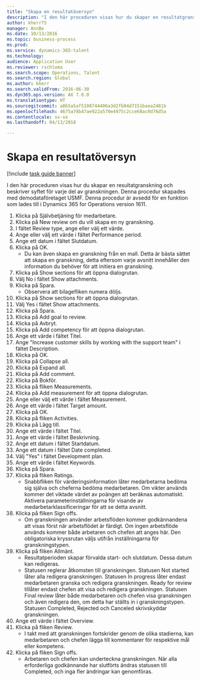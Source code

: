 ```yaml
--- 
title: "Skapa en resultatöversyn"
description: "I den här proceduren visas hur du skapar en resultatgranskning och beskriver syftet för varje del av granskningen."
author: kherr75
manager: AnnBe
ms.date: 10/13/2016
ms.topic: business-process
ms.prod: 
ms.service: dynamics-365-talent
ms.technology: 
audience: Application User
ms.reviewer: rschloma
ms.search.scope: Operations, Talent
ms.search.region: Global
ms.author: kherr
ms.search.validFrom: 2016-06-30
ms.dyn365.ops.version: AX 7.0.0
ms.translationtype: HT
ms.sourcegitcommit: a8b5a5af5108744406a3d2fb84d7151baea2481b
ms.openlocfilehash: 4675a78b47ae922a570e4975c2cce68ac0d76d5a
ms.contentlocale: sv-se
ms.lasthandoff: 04/13/2018

---
```

# <a name="create-a-performance-review"></a>Skapa en resultatöversyn

[!include [task guide banner](../../includes/task-guide-banner.md)]

I den här proceduren visas hur du skapar en resultatgranskning och beskriver syftet för varje del av granskningen. Denna procedur skapades med demodataföretaget USMF. Denna procedur är avsedd för en funktion som lades till i Dynamics 365 for Operations version 1611.

1. Klicka på Självbetjäning för medarbetare.
2. Klicka på New review om du vill skapa en ny granskning.
3. I fältet Review type, ange eller välj ett värde.
4. Ange eller välj ett värde i fältet Performance period.
5. Ange ett datum i fältet Slutdatum.
6. Klicka på OK.
    * Du kan även skapa en granskning från en mall. Detta är bästa sättet att skapa en granskning, detta eftersom varje avsnitt innehåller den information du behöver för att initiera en granskning.  
7. Klicka på Show sections för att öppna dialogrutan.
8. Välj No i fältet Show attachments.
9. Klicka på Spara.
    * Observera att bilagefliken numera döljs.  
10. Klicka på Show sections för att öppna dialogrutan.
11. Välj Yes i fältet Show attachments.
12. Klicka på Spara.
13. Klicka på Add goal to review.
14. Klicka på Avbryt.
15. Klicka på Add competency för att öppna dialogrutan.
16. Ange ett värde i fältet Titel.
17. Ange "Increase customer skills by working with the support team" i fältet Description.
18. Klicka på OK.
19. Klicka på Collapse all.
20. Klicka på Expand all.
21. Klicka på Add comment.
22. Klicka på Bokför.
23. Klicka på fliken Measurements.
24. Klicka på Add measurement för att öppna dialogrutan.
25. Ange eller välj ett värde i fältet Measurement.
26. Ange ett värde i fältet Target amount.
27. Klicka på OK.
28. Klicka på fliken Activities.
29. Klicka på Lägg till.
30. Ange ett värde i fältet Titel.
31. Ange ett värde i fältet Beskrivning.
32. Ange ett datum i fältet Startdatum.
33. Ange ett datum i fältet Date completed.
34. Välj "Yes" i fältet Development plan.
35. Ange ett värde i fältet Keywords.
36. Klicka på Spara.
37. Klicka på fliken Ratings.
    * Snabbfliken för värderingsinformation låter medarbetarna bedöma sig själva och cheferna bedöma medarbetaren. Om vikter används kommer det viktade värdet av poängen att beräknas automatiskt.    Aktivera parameterinställningarna för visande av medarbetarklassificeringar för att se detta avsnitt.  
38. Klicka på fliken Sign offs.
    * Om granskningen använder arbetsflöden kommer godkännandena att visas först när arbetsflödet är färdigt. Om ingen arbetsflöde används kommer både arbetaren och chefen att anges här. Den obligatoriska kryssrutan väljs utifrån inställningarna för granskningstypen.  
39. Klicka på fliken Allmänt.
    * Resultatperioden skapar förvalda start- och slutdatum. Dessa datum kan redigeras.  
    * Statusen reglerar åtkomsten till granskningen. Statusen Not started låter alla redigera granskningen. Statusen In progress låter endast medarbetaren granska och redigera granskningen. Ready for review tillåter endast chefen att visa och redigera granskningen. Statusen Final review låter både medarbetaren och chefen visa granskningen och även redigera den, om detta har ställts in i granskningstypen. Statusen Completed, Rejected och Canceled skrivskyddar granskningen.  
40. Ange ett värde i fältet Overview.
41. Klicka på fliken Review.
    * I takt med att granskningen fortskrider genom de olika stadierna, kan medarbetaren och chefen lägga till kommentarer för respektive mål eller kompetens.  
42. Klicka på fliken Sign offs.
    * Arbetaren och chefen kan underteckna granskningen. När alla erforderliga godkännande har slutförts ändras statusen till Completed, och inga fler ändringar kan genomföras.  


